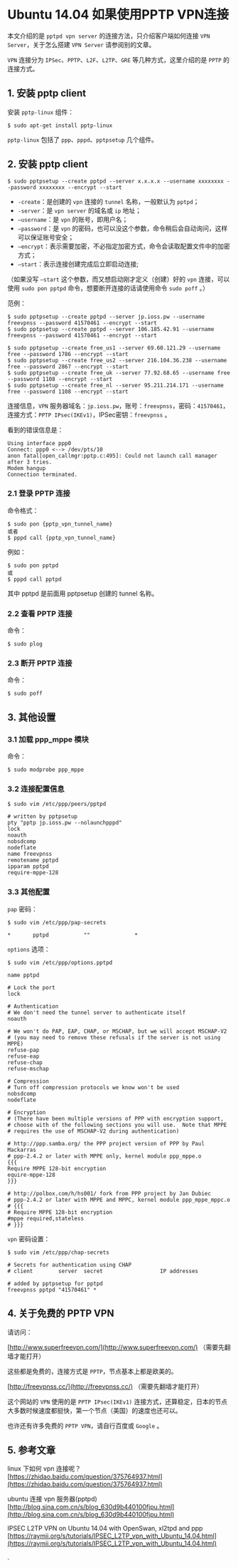 
Ubuntu 14.04 如果使用PPTP VPN连接
=====================================

本文介绍的是 `pptpd vpn server` 的连接方法，只介绍客户端如何连接 `VPN Server`，关于怎么搭建 `VPN Server` 请参阅别的文章。

`VPN` 连接分为 `IPSec`、`PPTP`、`L2F`、`L2TP`、`GRE` 等几种方式，这里介绍的是 `PPTP` 的连接方式。

## 1. 安装 pptp client ##

安装 `pptp-linux` 组件：

```shell
$ sudo apt-get install pptp-linux
```

`pptp-linux` 包括了 `ppp`、`pppd`、`pptpsetup` 几个组件。

## 2. 安装 pptp client ##

```shell
$ sudo pptpsetup --create pptpd --server x.x.x.x --username xxxxxxxx --password xxxxxxxx --encrypt --start
```

* `-create`：是创建的 `vpn` 连接的 `tunnel` 名称，一般默认为 `pptpd`；
* `-server`：是 `vpn server` 的域名或 `ip` 地址；
* `–username`：是 `vpn` 的账号，即用户名；
* `–password`：是 `vpn` 的密码，也可以没这个参数，命令稍后会自动询问，这样可以保证账号安全；
* `–encrypt`：表示需要加密，不必指定加密方式，命令会读取配置文件中的加密方式；
* `–start`：表示连接创建完成后立即启动连接;

（如果没写 `–start` 这个参数，而又想启动刚才定义（创建）好的 `vpn` 连接，可以使用 `sudo pon pptpd` 命令，想要断开连接的话请使用命令 `sudo poff` 。）

范例：

```shell
$ sudo pptpsetup --create pptpd --server jp.ioss.pw --username freevpnss --password 41570461 --encrypt --start
$ sudo pptpsetup --create pptpd --server 106.185.42.91 --username freevpnss --password 41570461 --encrypt --start

$ sudo pptpsetup --create free_us1 --server 69.60.121.29 --username free --password 1786 --encrypt --start
$ sudo pptpsetup --create free_us2 --server 216.104.36.238 --username free --password 2867 --encrypt --start
$ sudo pptpsetup --create free_uk --server 77.92.68.65 --username free --password 1108 --encrypt --start
$ sudo pptpsetup --create free_nl --server 95.211.214.171 --username free --password 1108 --encrypt --start
```

连接信息，`VPN` 服务器域名：`jp.ioss.pw`，账号：`freevpnss`，密码：`41570461`，连接方式：`PPTP IPsec(IKEv1)`，IPSec密钥：`freevpnss` 。

看到的错误信息是：

```shell
Using interface ppp0
Connect: ppp0 <--> /dev/pts/10
anon fatal[open_callmgr:pptp.c:495]: Could not launch call manager after 3 tries.
Modem hangup
Connection terminated.
```

### 2.1 登录 PPTP 连接 ###

命令格式：

```shell
$ sudo pon {pptp_vpn_tunnel_name}
或者
$ pppd call {pptp_vpn_tunnel_name}
```

例如：

```shell
$ sudo pon pptpd
或
$ pppd call pptpd
```

其中 pptpd 是前面用 pptpsetup 创建的 tunnel 名称。

### 2.2 查看 PPTP 连接 ###

命令：

```shell
$ sudo plog
```

### 2.3 断开 PPTP 连接 ###

命令：

```shell
$ sudo poff
```

## 3. 其他设置 ##

### 3.1 加载 ppp_mppe 模块 ###

命令：

```shell
$ sudo modprobe ppp_mppe
```

### 3.2 连接配置信息 ###

```shell
$ sudo vim /etc/ppp/peers/pptpd

# written by pptpsetup
pty "pptp jp.ioss.pw --nolaunchpppd"
lock
noauth
nobsdcomp
nodeflate
name freevpnss
remotename pptpd
ipparam pptpd
require-mppe-128
```

### 3.3 其他配置 ###

`pap` 密码：

```shell
$ sudo vim /etc/ppp/pap-secrets

*       pptpd           ""              *
```

`options` 选项：

```shell
$ sudo vim /etc/ppp/options.pptpd

name pptpd

# Lock the port
lock

# Authentication
# We don't need the tunnel server to authenticate itself
noauth

# We won't do PAP, EAP, CHAP, or MSCHAP, but we will accept MSCHAP-V2
# (you may need to remove these refusals if the server is not using MPPE)
refuse-pap
refuse-eap
refuse-chap
refuse-mschap

# Compression
# Turn off compression protocols we know won't be used
nobsdcomp
nodeflate

# Encryption
# (There have been multiple versions of PPP with encryption support,
# choose with of the following sections you will use.  Note that MPPE
# requires the use of MSCHAP-V2 during authentication)

# http://ppp.samba.org/ the PPP project version of PPP by Paul Mackarras
# ppp-2.4.2 or later with MPPE only, kernel module ppp_mppe.o
{{{
Require MPPE 128-bit encryption
equire-mppe-128
}}}

# http://polbox.com/h/hs001/ fork from PPP project by Jan Dubiec
# ppp-2.4.2 or later with MPPE and MPPC, kernel module ppp_mppe_mppc.o
# {{{
# Require MPPE 128-bit encryption
#mppe required,stateless
# }}}
```

`vpn` 密码设置：

```shell
$ sudo vim /etc/ppp/chap-secrets

# Secrets for authentication using CHAP
# client        server  secret                  IP addresses

# added by pptpsetup for pptpd
freevpnss pptpd "41570461" *
```

## 4. 关于免费的 PPTP VPN ##

请访问：

[http://www.superfreevpn.com/](http://www.superfreevpn.com/) （需要先翻墙才能打开）

这些都是免费的，连接方式是 `PPTP`，节点基本上都是欧美的。

[http://freevpnss.cc/](http://freevpnss.cc/) （需要先翻墙才能打开）

这个网站的 `VPN` 使用的是 `PPTP IPsec(IKEv1)` 连接方式，还算稳定，日本的节点大多数时候速度都挺快，第一个节点（美国）的速度也还可以。

也许还有许多免费的 `PPTP VPN`，请自行百度或 `Google` 。

## 5. 参考文章 ##

linux 下如何 vpn 连接呢？<br/>
[https://zhidao.baidu.com/question/375764937.html](https://zhidao.baidu.com/question/375764937.html)

ubuntu 连接 vpn 服务器(pptpd)<br/>
[http://blog.sina.com.cn/s/blog_630d9b440100fjpu.html](http://blog.sina.com.cn/s/blog_630d9b440100fjpu.html)

IPSEC L2TP VPN on Ubuntu 14.04 with OpenSwan, xl2tpd and ppp<br/>
[https://raymii.org/s/tutorials/IPSEC_L2TP_vpn_with_Ubuntu_14.04.html](https://raymii.org/s/tutorials/IPSEC_L2TP_vpn_with_Ubuntu_14.04.html)

.

